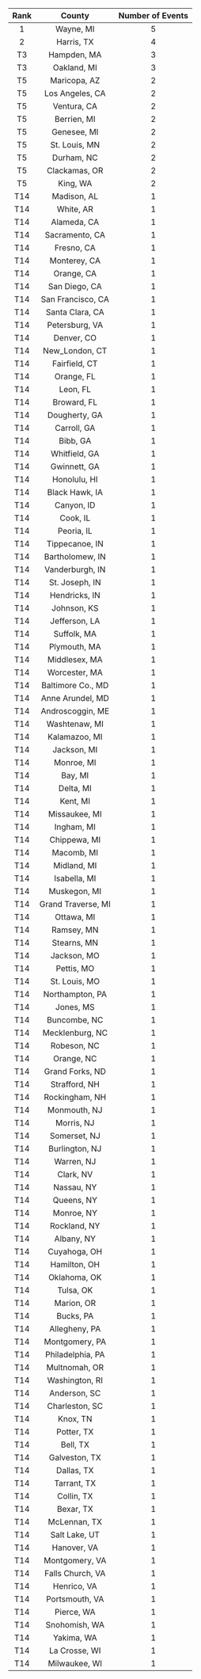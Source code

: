 | Rank |       County       | Number of Events |
|:----:|:------------------:|:----------------:|
|  1   |     Wayne, MI      |        5         |
|  2   |     Harris, TX     |        4         |
|  T3  |    Hampden, MA     |        3         |
|  T3  |    Oakland, MI     |        3         |
|  T5  |    Maricopa, AZ    |        2         |
|  T5  |  Los Angeles, CA   |        2         |
|  T5  |    Ventura, CA     |        2         |
|  T5  |    Berrien, MI     |        2         |
|  T5  |    Genesee, MI     |        2         |
|  T5  |   St. Louis, MN    |        2         |
|  T5  |     Durham, NC     |        2         |
|  T5  |   Clackamas, OR    |        2         |
|  T5  |      King, WA      |        2         |
| T14  |    Madison, AL     |        1         |
| T14  |     White, AR      |        1         |
| T14  |    Alameda, CA     |        1         |
| T14  |   Sacramento, CA   |        1         |
| T14  |     Fresno, CA     |        1         |
| T14  |    Monterey, CA    |        1         |
| T14  |     Orange, CA     |        1         |
| T14  |   San Diego, CA    |        1         |
| T14  | San Francisco, CA  |        1         |
| T14  |  Santa Clara, CA   |        1         |
| T14  |   Petersburg, VA   |        1         |
| T14  |     Denver, CO     |        1         |
| T14  |   New_London, CT   |        1         |
| T14  |   Fairfield, CT    |        1         |
| T14  |     Orange, FL     |        1         |
| T14  |      Leon, FL      |        1         |
| T14  |    Broward, FL     |        1         |
| T14  |   Dougherty, GA    |        1         |
| T14  |    Carroll, GA     |        1         |
| T14  |      Bibb, GA      |        1         |
| T14  |   Whitfield, GA    |        1         |
| T14  |    Gwinnett, GA    |        1         |
| T14  |    Honolulu, HI    |        1         |
| T14  |   Black Hawk, IA   |        1         |
| T14  |     Canyon, ID     |        1         |
| T14  |      Cook, IL      |        1         |
| T14  |     Peoria, IL     |        1         |
| T14  |   Tippecanoe, IN   |        1         |
| T14  |  Bartholomew, IN   |        1         |
| T14  |  Vanderburgh, IN   |        1         |
| T14  |   St. Joseph, IN   |        1         |
| T14  |   Hendricks, IN    |        1         |
| T14  |    Johnson, KS     |        1         |
| T14  |   Jefferson, LA    |        1         |
| T14  |    Suffolk, MA     |        1         |
| T14  |    Plymouth, MA    |        1         |
| T14  |   Middlesex, MA    |        1         |
| T14  |   Worcester, MA    |        1         |
| T14  | Baltimore Co., MD  |        1         |
| T14  |  Anne Arundel, MD  |        1         |
| T14  |  Androscoggin, ME  |        1         |
| T14  |   Washtenaw, MI    |        1         |
| T14  |   Kalamazoo, MI    |        1         |
| T14  |    Jackson, MI     |        1         |
| T14  |     Monroe, MI     |        1         |
| T14  |      Bay, MI       |        1         |
| T14  |     Delta, MI      |        1         |
| T14  |      Kent, MI      |        1         |
| T14  |   Missaukee, MI    |        1         |
| T14  |     Ingham, MI     |        1         |
| T14  |    Chippewa, MI    |        1         |
| T14  |     Macomb, MI     |        1         |
| T14  |    Midland, MI     |        1         |
| T14  |    Isabella, MI    |        1         |
| T14  |    Muskegon, MI    |        1         |
| T14  | Grand Traverse, MI |        1         |
| T14  |     Ottawa, MI     |        1         |
| T14  |     Ramsey, MN     |        1         |
| T14  |    Stearns, MN     |        1         |
| T14  |    Jackson, MO     |        1         |
| T14  |     Pettis, MO     |        1         |
| T14  |   St. Louis, MO    |        1         |
| T14  |  Northampton, PA   |        1         |
| T14  |     Jones, MS      |        1         |
| T14  |    Buncombe, NC    |        1         |
| T14  |  Mecklenburg, NC   |        1         |
| T14  |    Robeson, NC     |        1         |
| T14  |     Orange, NC     |        1         |
| T14  |  Grand Forks, ND   |        1         |
| T14  |   Strafford, NH    |        1         |
| T14  |   Rockingham, NH   |        1         |
| T14  |    Monmouth, NJ    |        1         |
| T14  |     Morris, NJ     |        1         |
| T14  |    Somerset, NJ    |        1         |
| T14  |   Burlington, NJ   |        1         |
| T14  |     Warren, NJ     |        1         |
| T14  |     Clark, NV      |        1         |
| T14  |     Nassau, NY     |        1         |
| T14  |     Queens, NY     |        1         |
| T14  |     Monroe, NY     |        1         |
| T14  |    Rockland, NY    |        1         |
| T14  |     Albany, NY     |        1         |
| T14  |    Cuyahoga, OH    |        1         |
| T14  |    Hamilton, OH    |        1         |
| T14  |    Oklahoma, OK    |        1         |
| T14  |     Tulsa, OK      |        1         |
| T14  |     Marion, OR     |        1         |
| T14  |     Bucks, PA      |        1         |
| T14  |   Allegheny, PA    |        1         |
| T14  |   Montgomery, PA   |        1         |
| T14  |  Philadelphia, PA  |        1         |
| T14  |   Multnomah, OR    |        1         |
| T14  |   Washington, RI   |        1         |
| T14  |    Anderson, SC    |        1         |
| T14  |   Charleston, SC   |        1         |
| T14  |      Knox, TN      |        1         |
| T14  |     Potter, TX     |        1         |
| T14  |      Bell, TX      |        1         |
| T14  |   Galveston, TX    |        1         |
| T14  |     Dallas, TX     |        1         |
| T14  |    Tarrant, TX     |        1         |
| T14  |     Collin, TX     |        1         |
| T14  |     Bexar, TX      |        1         |
| T14  |    McLennan, TX    |        1         |
| T14  |   Salt Lake, UT    |        1         |
| T14  |    Hanover, VA     |        1         |
| T14  |   Montgomery, VA   |        1         |
| T14  |  Falls Church, VA  |        1         |
| T14  |    Henrico, VA     |        1         |
| T14  |   Portsmouth, VA   |        1         |
| T14  |     Pierce, WA     |        1         |
| T14  |   Snohomish, WA    |        1         |
| T14  |     Yakima, WA     |        1         |
| T14  |   La Crosse, WI    |        1         |
| T14  |   Milwaukee, WI    |        1         |